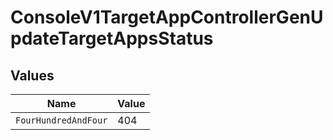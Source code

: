 # ConsoleV1TargetAppControllerGenUpdateTargetAppsStatus


## Values

| Name                 | Value                |
| -------------------- | -------------------- |
| `FourHundredAndFour` | 404                  |